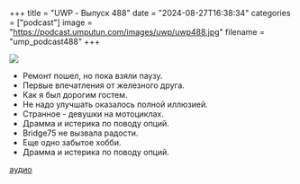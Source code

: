 
+++
title = "UWP - Выпуск 488"
date = "2024-08-27T16:38:34"
categories = ["podcast"]
image = "https://podcast.umputun.com/images/uwp/uwp488.jpg"
filename = "ump_podcast488"
+++

![](https://podcast.umputun.com/images/uwp/uwp488.jpg)

- Ремонт пошел, но пока взяли паузу.
- Первые впечатления от железного друга.
- Как я был дорогим гостем.
- Не надо улучшать оказалось полной иллюзией.
- Странное - девушки на мотоциклах.
- Драмма и истерика по поводу опций.
- Bridge75 не вызвала радости.
- Еще одно забытое хобби.
- Драмма и истерика по поводу опций.

  
[аудио](https://podcast.umputun.com/media/ump_podcast488.mp3)
<audio src="https://podcast.umputun.com/media/ump_podcast488.mp3" preload="none"></audio>
